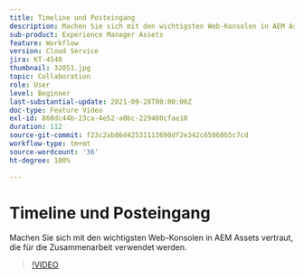 ```yaml
---
title: Timeline und Posteingang
description: Machen Sie sich mit den wichtigsten Web-Konsolen in AEM Assets vertraut, die für die Zusammenarbeit verwendet werden.
sub-product: Experience Manager Assets
feature: Workflow
version: Cloud Service
jira: KT-4540
thumbnail: 32051.jpg
topic: Collaboration
role: User
level: Beginner
last-substantial-update: 2021-09-28T00:00:00Z
doc-type: Feature Video
exl-id: 868dc44b-23ca-4e52-a0bc-229480cfae10
duration: 112
source-git-commit: f23c2ab86d42531113690df2e342c65060b5c7cd
workflow-type: tm+mt
source-wordcount: '36'
ht-degree: 100%

---
```


# Timeline und Posteingang

Machen Sie sich mit den wichtigsten Web-Konsolen in AEM Assets vertraut, die für die Zusammenarbeit verwendet werden.

>[!VIDEO](https://video.tv.adobe.com/v/32051?quality=12&learn=on)
